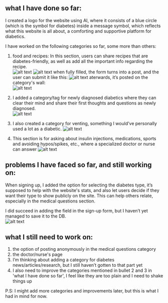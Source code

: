## what I have done so far:

I created a logo for the website using AI, where it consists of a blue circle (which is the symbol for diabetes) inside a message symbol, which reflects what this website is all about, a comforting and supportive platform for diabetics.

I have worked on the following categories so far, some more than others:

1. food and recipes:
   In this section, users can share recipes that are diabetes-friendly, as well as add all the important info regarding the recipe.  
   ![alt text](image.png)
   ![alt text](image-2.png)
   when fully filled, the form turns into a post, and the user can submit it like this:
   ![alt text](image-3.png)
   aterwards, it’s posted on the category's wall:  
   ![alt text](image-4.png)

2. I added a category/tag for newly diagnosed diabetics where they can clear their mind and share their first thoughts and questions as newly diagnosed.  
   ![alt text](image-5.png)

3. I also created a category for venting, something I would’ve personally used a lot as a diabetic.
   ![alt text](image-6.png)

4. This section is for asking about insulin injections, medications, sports and avoiding hypos/spikes, etc., where a specialized doctor or nurse can answer
   ![alt text](image-7.png)

## problems I have faced so far, and still working on:

When signing up, I added the option for selecting the diabetes type, it’s supposed to help with the website's stats, and also let users decide if they want their type to show publicly on the site. This can help others relate, especially in the medical questions section.

I did succeed in adding the field in the sign-up form, but I haven’t yet managed to save it to the DB.  
![alt text](image-8.png)

## what I still need to work on:

1. the option of posting anonymously in the medical questions category
2. the doctor/nurse's page
3. I’m thinking about adding a category for diabetes news/articles/research, but I still haven’t gotten to that part yet
4. I also need to improve the categories mentioned in bullet 2 and 3 in 'what I have done so far', I feel like they are too plain and I need to shake things up

P.S: I might add more categories and improvements later, but this is what I had in mind for now.
